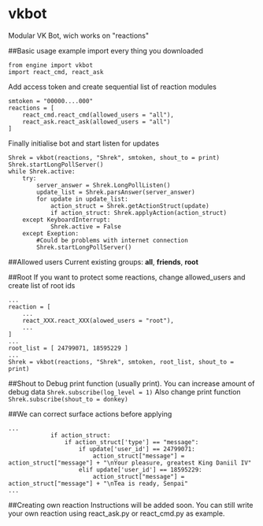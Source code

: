 # vkbot
Modular VK Bot, wich works on "reactions"

##Basic usage example
import every thing you downloaded
```
from engine import vkbot
import react_cmd, react_ask
```
Add access token and create sequential list of reaction modules
```
smtoken = "00000....000"
reactions = [
    react_cmd.react_cmd(allowed_users = "all"),
    react_ask.react_ask(allowed_users = "all")
]
```
Finally initialise bot and start listen for updates
```
Shrek = vkbot(reactions, "Shrek", smtoken, shout_to = print)
Shrek.startLongPollServer()
while Shrek.active:
    try:
        server_answer = Shrek.LongPollListen()
        update_list = Shrek.parsAnswer(server_answer)
        for update in update_list:
            action_struct = Shrek.getActionStruct(update)
            if action_struct: Shrek.applyAction(action_struct)
    except KeyboardInterrupt:
            Shrek.active = False
    except Exeption:
        #Could be problems with internet connection
        Shrek.startLongPollServer()
```

##Allowed users
Current existing groups: **all**, **friends**, **root**

##Root
If you want to protect some reactions, change allowed_users and create list of root ids
```
...
reaction = [
    ...
    react_XXX.react_XXX(alowed_users = "root"),
    ...
]
...
root_list = [ 24799071, 18595229 ]
...
Shrek = vkbot(reactions, "Shrek", smtoken, root_list, shout_to = print)
```

##Shout to
Debug print function (usually print). You can increase amount of debug data `Shrek.subscribe(log_level = 1)`
Also change print function `Shrek.subscribe(shout_to = donkey)`
    
##We can correct surface actions before applying
```
...
            if action_struct:
                if action_struct['type'] == "message":
                    if update['user_id'] == 24799071: 
                        action_struct["message"] = action_struct["message"] + "\nYour pleasure, greatest King Daniil IV"
                    elif update['user_id'] == 18595229: 
                        action_struct["message"] = action_struct["message"] + "\nTea is ready, Senpai"
...
```

##Creating own reaction
Instructions will be added soon. You can still write your own reaction using react_ask.py or react_cmd.py as example.
